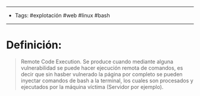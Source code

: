 -------------------
- Tags: #explotación #web #linux #bash 
-------------

# Definición:

> Remote Code Execution. Se produce cuando mediante alguna vulnerabilidad se puede hacer ejecución remota de comandos, es decir que sin hasber vulnerado la página por completo se pueden inyectar comandos de bash a la terminal, los cuales son  procesados y ejecutados por la máquina víctima (Servidor por ejemplo).